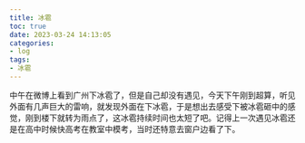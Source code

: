 ```yaml
---
title: 冰雹
toc: true
date: 2023-03-24 14:13:05
categories:
- log
tags:
- 冰雹
---
```


中午在微博上看到广州下冰雹了，但是自己却没有遇见，今天下午刚到超算，听见外面有几声巨大的雷响，就发现外面在下冰雹，于是想出去感受下被冰雹砸中的感觉，刚到楼下就转为雨点了，这冰雹持续时间也太短了吧。记得上一次遇见冰雹还是在高中时候快高考在教室中模考，当时还特意去窗户边看了下。



